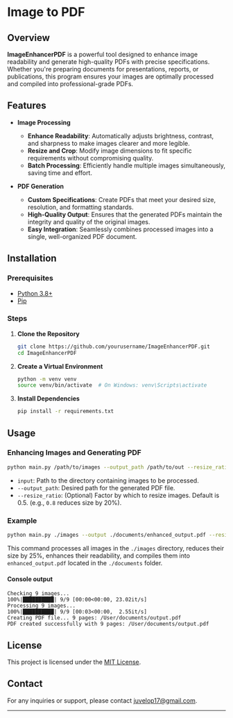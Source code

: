 # Image to PDF

## Overview

**ImageEnhancerPDF** is a powerful tool designed to enhance image readability and generate high-quality PDFs with
precise specifications. Whether you're preparing documents for presentations, reports, or publications, this program
ensures your images are optimally processed and compiled into professional-grade PDFs.

## Features

- **Image Processing**
    - **Enhance Readability**: Automatically adjusts brightness, contrast, and sharpness to make images clearer and more
      legible.
    - **Resize and Crop**: Modify image dimensions to fit specific requirements without compromising quality.
    - **Batch Processing**: Efficiently handle multiple images simultaneously, saving time and effort.

- **PDF Generation**
    - **Custom Specifications**: Create PDFs that meet your desired size, resolution, and formatting standards.
    - **High-Quality Output**: Ensures that the generated PDFs maintain the integrity and quality of the original
      images.
    - **Easy Integration**: Seamlessly combines processed images into a single, well-organized PDF document.

## Installation

### Prerequisites

- [Python 3.8+](https://www.python.org/downloads/)
- [Pip](https://pip.pypa.io/en/stable/installation/)

### Steps

1. **Clone the Repository**
   ```bash
   git clone https://github.com/yourusername/ImageEnhancerPDF.git
   cd ImageEnhancerPDF
   ```

2. **Create a Virtual Environment**
   ```bash
   python -m venv venv
   source venv/bin/activate  # On Windows: venv\Scripts\activate
   ```

3. **Install Dependencies**
   ```bash
   pip install -r requirements.txt
   ```

## Usage

### Enhancing Images and Generating PDF

```bash
python main.py /path/to/images --output_path /path/to/out --resize_ratio 0.8
```

- `input`: Path to the directory containing images to be processed.
- `--output_path`: Desired path for the generated PDF file.
- `--resize_ratio`: (Optional) Factor by which to resize images. Default is 0.5. (e.g., `0.8` reduces size by 20%).

### Example

```bash
python main.py ./images --output ./documents/enhanced_output.pdf --resize 0.75
```

This command processes all images in the `./images` directory, reduces their size by 25%, enhances their readability,
and compiles them into `enhanced_output.pdf` located in the `./documents` folder.

#### Console output

```
Checking 9 images...
100%|██████████| 9/9 [00:00<00:00, 23.02it/s]
Processing 9 images...
100%|██████████| 9/9 [00:03<00:00,  2.55it/s]
Creating PDF file... 9 pages: /User/documents/output.pdf
PDF created successfully with 9 pages: /User/documents/output.pdf

```

## License

This project is licensed under the [MIT License](LICENSE).

## Contact

For any inquiries or support, please contact [juvelop17@gmail.com](mailto:juvelop17@gmail.com).

---

